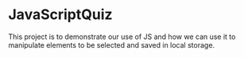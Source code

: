 # JavaScriptQuiz

This project is to demonstrate our use of JS and how we can use it to manipulate elements to be selected and saved in local storage.
